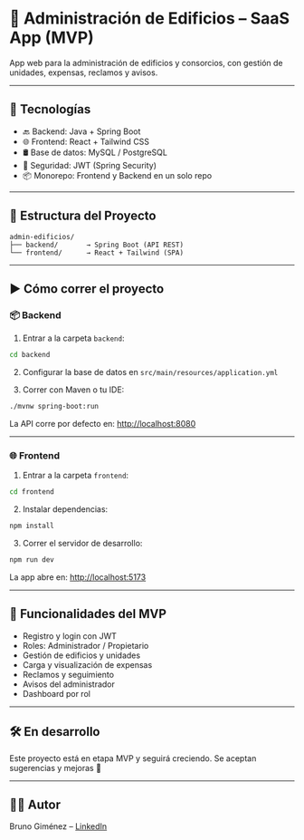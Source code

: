 # 🏢 Administración de Edificios – SaaS App (MVP)

App web para la administración de edificios y consorcios, con gestión de unidades, expensas, reclamos y avisos.

---

## 🚀 Tecnologías

- 🔙 Backend: Java + Spring Boot
- 🌐 Frontend: React + Tailwind CSS
- 🛢️ Base de datos: MySQL / PostgreSQL
- 🔐 Seguridad: JWT (Spring Security)
- 📦 Monorepo: Frontend y Backend en un solo repo

---

## 📁 Estructura del Proyecto

```
admin-edificios/
├── backend/       → Spring Boot (API REST)
└── frontend/      → React + Tailwind (SPA)
```

---

## ▶️ Cómo correr el proyecto

### 📦 Backend

1. Entrar a la carpeta `backend`:

```bash
cd backend
```

2. Configurar la base de datos en `src/main/resources/application.yml`

3. Correr con Maven o tu IDE:

```bash
./mvnw spring-boot:run
```

La API corre por defecto en: [http://localhost:8080](http://localhost:8080)

---

### 🌐 Frontend

1. Entrar a la carpeta `frontend`:

```bash
cd frontend
```

2. Instalar dependencias:

```bash
npm install
```

3. Correr el servidor de desarrollo:

```bash
npm run dev
```

La app abre en: [http://localhost:5173](http://localhost:5173)

---

## 📌 Funcionalidades del MVP

- Registro y login con JWT
- Roles: Administrador / Propietario
- Gestión de edificios y unidades
- Carga y visualización de expensas
- Reclamos y seguimiento
- Avisos del administrador
- Dashboard por rol

---

## 🛠️ En desarrollo

Este proyecto está en etapa MVP y seguirá creciendo. Se aceptan sugerencias y mejoras 💬

---

## 🧑‍💻 Autor

Bruno Giménez – [LinkedIn](https://linkedin.com)
